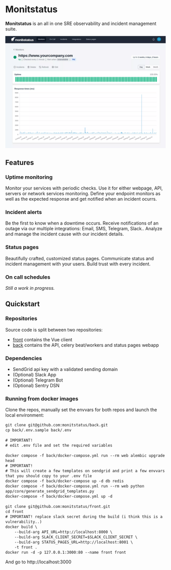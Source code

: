 # Monitstatus 

**Monitstatus** is an all in one SRE observability and incident management suite.

[![Monitor detail](img/main.webp)](https://monitstatus.com/)

## Features

### Uptime monitoring

Monitor your services with periodic checks. Use it for either webpage, API, servers or network services monitoring. Define your endpoint monitors as well as the expected response and get notified when an incident ocurrs.

### Incident alerts

Be the first to know when a downtime occurs. Receive notifications of an outage via our multiple integrations: Email, SMS, Telegram, Slack.. Analyze and manage the incident cause with our incident details.

### Status pages

Beautifully crafted, customized status pages. Communicate status and incident management with your users. Build trust with every incident.

### On call schedules

*Still a work in progress.*

## Quickstart

### Repositories

Source code is split between two repositories:

 * [front](https://github.com/monitstatus/front) contains the Vue client
 * [back](https://github.com/monitstatus/back) contains the API, celery beat/workers and status pages webapp

### Dependencies

 - SendGrid api key with a validated sending domain
 - (Optional) Slack App
 - (Optional) Telegram Bot
 - (Optional) Sentry DSN

### Running from docker images

Clone the repos, manually set the envvars for both repos and launch the local environment:

    git clone git@github.com:monitstatus/back.git
    cp back/.env.sample back/.env

    # IMPORTANT!
    # edit .env file and set the required variables

    docker compose -f back/docker-compose.yml run --rm web alembic upgrade head 
    # IMPORTANT!
    # This will create a few templates on sendgrid and print a few envvars that you should copy to your .env file
    docker compose -f back/docker-compose up -d db redis
    docker compose -f back/docker-compose.yml run --rm web python app/core/generate_sendgrid_templates.py
    docker-compose -f back/docker-compose.yml up -d

    git clone git@github.com:monitstatus/front.git
    cd front
    # IMPORTANT! replace slack secret during the build (i think this is a vulnerability..)
    docker build \
        --build-arg API_URL=http://localhost:8000 \
        --build-arg SLACK_CLIENT_SECRET=$SLACK_CLIENT_SECRET \
        --build-arg STATUS_PAGES_URL=http://localhost:8001 \
        -t front .
    docker run -d -p 127.0.0.1:3000:80 --name front front

And go to http://localhost:3000
